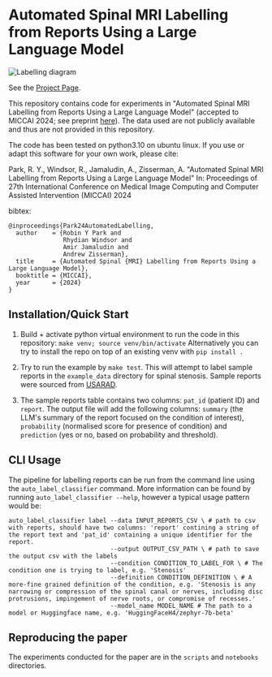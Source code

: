 # Automated Spinal MRI Labelling from Reports Using a Large Language Model

![Labelling diagram](https://github.com/robinyjpark/AutoLabelClassifier/blob/main/label_process_simple.png)

See the [Project Page](https://www.robots.ox.ac.uk/~vgg/research/auto-report-labeller/).

This repository contains code for experiments in "Automated Spinal MRI Labelling from Reports Using a Large Language Model" (accepted to MICCAI 2024; see preprint [here](https://papers.miccai.org/miccai-2024/paper/1510_paper.pdf)). The data used are not publicly available and thus are not provided in this repository.

The code has been tested on python3.10 on ubuntu linux. If you use or adapt this software for your own work, please cite:

Park, R. Y., Windsor, R., Jamaludin, A., Zisserman, A. "Automated Spinal MRI Labelling from Reports Using a Large Language Model" In: Proceedings of 27th International Conference on Medical Image Computing and Computer Assisted Intervention (MICCAI) 2024

bibtex:

```
@inproceedings{Park24AutomatedLabelling,
  author    = {Robin Y Park and
               Rhydian Windsor and
               Amir Jamaludin and
               Andrew Zisserman},
  title     = {Automated Spinal {MRI} Labelling from Reports Using a Large Language Model},
  booktitle = {MICCAI},
  year      = {2024}
}
```

## Installation/Quick Start 

1. Build + activate python virtual environment to run the code in this repository:
`make venv; source venv/bin/activate`
Alternatively you can try to install the repo on top of an existing venv with `pip install .`

2. Try to run the example by `make test`. This will attempt to label sample reports in the `example_data` directory for spinal stenosis. Sample reports were sourced from [USARAD](https://usarad.com/sample-reports/sample-mri.html).

3. The sample reports table contains two columns: `pat_id` (patient ID) and `report`. The output file will add the following columns: `summary` (the LLM's summary of the report focused on the condition of interest), `probability` (normalised score for presence of condition) and `prediction` (yes or no, based on probability and threshold).

## CLI Usage

The pipeline for labelling reports can be run from the command line using the `auto_label_classifier` command. More information
can be found by running `auto_label_classifier --help`, however a typical usage pattern would be:

```
auto_label_classifier label --data INPUT_REPORTS_CSV \ # path to csv with reports, should have two columns: 'report' contining a string of the report text and 'pat_id' containing a unique identifier for the report.
                            --output OUTPUT_CSV_PATH \ # path to save the output csv with the labels
                            --condition CONDITION_TO_LABEL_FOR \ # The condition one is trying to label, e.g. 'Stenosis'
                            --definition CONDITION_DEFINITION \ # A more-fine grained definition of the condition, e.g. 'Stenosis is any narrowing or compression of the spinal canal or nerves, including disc protrusions, impingement of nerve roots, or compromise of recesses.'
                            --model_name MODEL_NAME # The path to a model or Huggingface name, e.g. 'HuggingFaceH4/zephyr-7b-beta'
```

## Reproducing the paper

The experiments conducted for the paper are in the `scripts` and `notebooks` directories.

